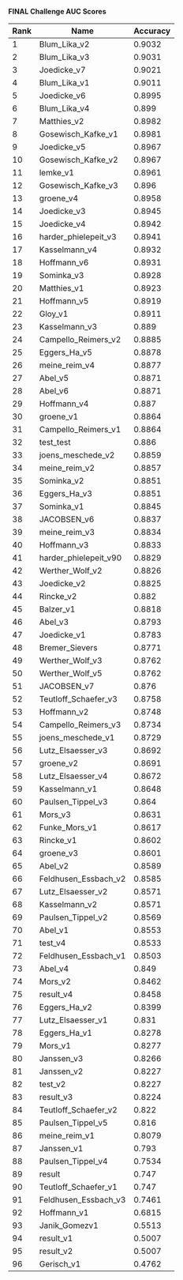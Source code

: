 **FINAL Challenge AUC Scores**


|Rank|Name|Accuracy|
|----|-----|---|
|1|Blum_Lika_v2|0.9032| 
|2|Blum_Lika_v3|0.9031| 
|3|Joedicke_v7|0.9021| 
|4|Blum_Lika_v1|0.9011| 
|5|Joedicke_v6|0.8995| 
|6|Blum_Lika_v4|0.899| 
|7|Matthies_v2|0.8982| 
|8|Gosewisch_Kafke_v1|0.8981| 
|9|Joedicke_v5|0.8967| 
|10|Gosewisch_Kafke_v2|0.8967| 
|11|lemke_v1|0.8961| 
|12|Gosewisch_Kafke_v3|0.896| 
|13|groene_v4|0.8958| 
|14|Joedicke_v3|0.8945| 
|15|Joedicke_v4|0.8942| 
|16|harder_phielepeit_v3|0.8941| 
|17|Kasselmann_v4|0.8932| 
|18|Hoffmann_v6|0.8931| 
|19|Sominka_v3|0.8928| 
|20|Matthies_v1|0.8923| 
|21|Hoffmann_v5|0.8919| 
|22|Gloy_v1|0.8911| 
|23|Kasselmann_v3|0.889| 
|24|Campello_Reimers_v2|0.8885| 
|25|Eggers_Ha_v5|0.8878| 
|26|meine_reim_v4|0.8877| 
|27|Abel_v5|0.8871| 
|28|Abel_v6|0.8871| 
|29|Hoffmann_v4|0.887| 
|30|groene_v1|0.8864| 
|31|Campello_Reimers_v1|0.8864| 
|32|test_test|0.886| 
|33|joens_meschede_v2|0.8859| 
|34|meine_reim_v2|0.8857| 
|35|Sominka_v2|0.8851| 
|36|Eggers_Ha_v3|0.8851| 
|37|Sominka_v1|0.8845| 
|38|JACOBSEN_v6|0.8837| 
|39|meine_reim_v3|0.8834| 
|40|Hoffmann_v3|0.8833| 
|41|harder_phielepeit_v90|0.8829| 
|42|Werther_Wolf_v2|0.8826| 
|43|Joedicke_v2|0.8825| 
|44|Rincke_v2|0.882| 
|45|Balzer_v1|0.8818| 
|46|Abel_v3|0.8793| 
|47|Joedicke_v1|0.8783| 
|48|Bremer_Sievers|0.8771| 
|49|Werther_Wolf_v3|0.8762| 
|50|Werther_Wolf_v5|0.8762| 
|51|JACOBSEN_v7|0.876| 
|52|Teutloff_Schaefer_v3|0.8758| 
|53|Hoffmann_v2|0.8748| 
|54|Campello_Reimers_v3|0.8734| 
|55|joens_meschede_v1|0.8729| 
|56|Lutz_Elsaesser_v3|0.8692| 
|57|groene_v2|0.8691| 
|58|Lutz_Elsaesser_v4|0.8672| 
|59|Kasselmann_v1|0.8648| 
|60|Paulsen_Tippel_v3|0.864| 
|61|Mors_v3|0.8631| 
|62|Funke_Mors_v1|0.8617| 
|63|Rincke_v1|0.8602| 
|64|groene_v3|0.8601| 
|65|Abel_v2|0.8589| 
|66|Feldhusen_Essbach_v2|0.8585| 
|67|Lutz_Elsaesser_v2|0.8571| 
|68|Kasselmann_v2|0.8571| 
|69|Paulsen_Tippel_v2|0.8569| 
|70|Abel_v1|0.8553| 
|71|test_v4|0.8533| 
|72|Feldhusen_Essbach_v1|0.8503| 
|73|Abel_v4|0.849| 
|74|Mors_v2|0.8462| 
|75|result_v4|0.8458| 
|76|Eggers_Ha_v2|0.8399| 
|77|Lutz_Elsaesser_v1|0.831| 
|78|Eggers_Ha_v1|0.8278| 
|79|Mors_v1|0.8277| 
|80|Janssen_v3|0.8266| 
|81|Janssen_v2|0.8227| 
|82|test_v2|0.8227| 
|83|result_v3|0.8224| 
|84|Teutloff_Schaefer_v2|0.822| 
|85|Paulsen_Tippel_v5|0.816| 
|86|meine_reim_v1|0.8079| 
|87|Janssen_v1|0.793| 
|88|Paulsen_Tippel_v4|0.7534| 
|89|result|0.747| 
|90|Teutloff_Schaefer_v1|0.747| 
|91|Feldhusen_Essbach_v3|0.7461| 
|92|Hoffmann_v1|0.6815| 
|93|Janik_Gomezv1|0.5513| 
|94|result_v1|0.5007| 
|95|result_v2|0.5007| 
|96|Gerisch_v1|0.4762| 
